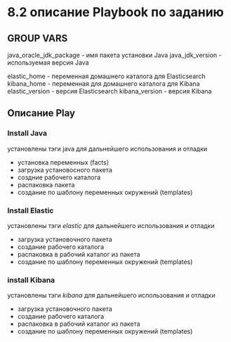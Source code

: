 # 8.2 описание Playbook по заданию

## GROUP VARS
java_oracle_jdk_package - имя пакета установки Java
java_jdk_version - используемая версия Java

elastic_home - переменная домашнего каталога для Elasticsearch
kibana_home - переменная для домашнего каталога для Kibana
elastic_version - версия Elasticsearch
kibana_version - версия Kibana

## Описание Play 

### Install Java
 установлены тэги java для дальнейшего использования и отладки 
 - установка переменных (facts)
 - загрузка установосного пакета
 - создние рабочего каталога
 - распаковка пакета
 - создание по шаблону переменных окружений (templates)
### Install Elastic
 установлены тэги *elastic* для дальнейшего использования и отладки 
 - загрузка установочного пакета 
 - создание рабочего каталога
 - распаковка в рабочий каталог из пакета
 - создание по шаблону переменных окружений (templates)

### install Kibana
 установлены тэги *kibana* для дальнейшего использования и отладки 
 - загрузка установочного пакета 
 - создание рабочего каталога
 - распаковка в рабочий каталог из пакета
 - создание по шаблону переменных окружений (templates)
